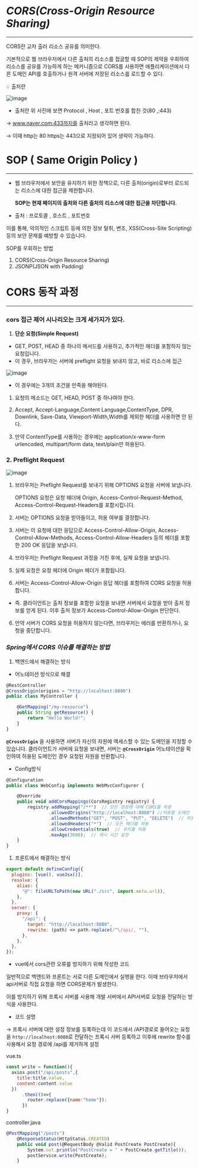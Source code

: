# *****CORS(Cross-Origin Resource Sharing)*****

---

CORS란 교차 출러 리소스 공유를 의미한다. 

기본적으로 웹 브라우저에서 다른 출처의 리소스를 접글할 때 SOP의 제약을 우회하여 리소스를 공유를 가능하게 하는 메커니즘으로 CORS를 사용하면 애플리케이션에서 다른 도메인 API를 호출하거나 원격 서버에 저장된 리소스를 로드할 수 있다.

<aside>
💡 출처란

</aside>

![image](https://user-images.githubusercontent.com/103854287/224526751-f109da98-97d0-4918-9449-2d1cba42de6f.png)


- 출처란 위 사진에 보면 Protocol , Host , 포트 번호를 합친 것(80 ,:443)

→ www.naver.com:433까지를 출처라고 생각하면 된다.

→ 이때 http는 80 https는 443으로 지정되어 있어 생략이 가능하다.

# SOP ( Same Origin Policy )

---

- 웹 브라우저에서 보안을 유지하기 위한 정책으로, 다른 출처(origin)로부터 로드되는 리소스에 대한 접근을 제한합니다.
    
    **SOP는 현재 페이지의 출처와 다른 출처의 리소스에 대한 접근을 차단합니다.**
    

- 출처 : 프로토콜 , 호스트 , 포트번호

이를 통해, 악의적인 스크립트 등에 의한 정보 탈취, 변조, XSS(Cross-Site Scripting) 등의 보안 문제를 예방할 수 있습니다.

SOP를 우회하는 방법

1.  CORS(Cross-Origin Resource Sharing)
2.  JSONP(JSON with Padding)

# CORS 동작 과정

---

### cors 접근 제어 시나리오는 크게 세가지가 있다.

1. **단순 요청(Simple Request)** 
- GET, POST, HEAD 중 하나의 메서드를 사용하고, 추가적인 헤더를 포함하지 않는 요청입니다.
- 이 경우, 브라우저는 서버에 preflight 요청을 보내지 않고, 바로 리소스에 접근

![image](https://user-images.githubusercontent.com/103854287/224526757-65a00bbc-9db1-4325-93f1-d0552f58153b.png)


- 이 경우에는 3개의 조건을 만족을 해야된다.

1. 요청의 메소드는 GET, HEAD, POST 중 하나여야 한다.

2. Accept, Accept-Language,Content Language,ContentType, DPR, Downlink,
Save-Data, Viewport-Width,Width를 제외한 헤더를 사용하면 안 된다.

3. 만약 ContentType를 사용하는 경우에는 application/x-www-form urlencoded,
multipart/form data, text/plain만 허용된다.

### 2. **Preflight Request**

![image](https://user-images.githubusercontent.com/103854287/224526768-18e1ca44-b2ea-4991-82ef-d8398889ad1d.png)

1. 브라우저는 Preflight Request를 보내기 위해 OPTIONS 요청을 서버에 보냅니다.
    
    OPTIONS 요청은 요청 헤더에 Origin, Access-Control-Request-Method, Access-Control-Request-Headers를 포함시킵니다.
    

1. 서버는 OPTIONS 요청을 받아들이고, 허용 여부를 결정합니다.

2. 서버는 이 요청에 대한 응답으로 Access-Control-Allow-Origin, Access-Control-Allow-Methods, Access-Control-Allow-Headers 등의 헤더를 포함한 200 OK 응답을 보냅니다.

3. 브라우저는 Preflight Request 과정을 거친 후에, 실제 요청을 보냅니다.

4. 실제 요청은 요청 헤더에 Origin 헤더가 포함됩니다.

5. 서버는 Access-Control-Allow-Origin 응답 헤더를 포함하여 CORS 요청을 허용합니다.
- 즉. 클라이언트는 출처 정보를 포함한 요청을 보내면 서버에서 요청을 받아 출처 정보를 얻게 된다. 이후 출처 정보가 Access-Control-Allow-Origin 판단한다.

6. 만약 서버가 CORS 요청을 허용하지 않는다면, 브라우저는 에러를 반환하거나, 요청을 중단합니다.

### *****Spring에서 CORS 이슈를 해결하는 방법*****

1. 백엔드에서 해결하는 방식
- 어노테이션 방식으로 해결

```jsx
@RestController
@CrossOrigin(origins = "http://localhost:8080")
public class MyController {

    @GetMapping("/my-resource")
    public String getResource() {
        return "Hello World!";
    }
}
```

**`@CrossOrigin`**
을 사용하면 서버가 자신의 자원에 액세스할 수 있는 도메인을 지정할 수 있습니다. 클라이언트가 서버에 요청을 보내면, 서버는 **`@CrossOrigin`**
 어노테이션을 확인하여 허용된 도메인인 경우 요청된 자원을 반환합니다.

- Config방식

```jsx
@Configuration
public class WebConfig implements WebMvcConfigurer {

    @Override
    public void addCorsMappings(CorsRegistry registry) {
        registry.addMapping("/**")  // 모든 경로에 대해 CORS를 허용
                .allowedOrigins("http://localhost:8080") //허용할 도메인
                .allowedMethods("GET", "POST", "PUT", "DELETE")  // 허용할 HTTP 메소드
                .allowedHeaders("*")  // 모든 헤더를 허용
                .allowCredentials(true)  // 쿠키를 허용
                .maxAge(3600);  // 캐시 시간 설정
    }
}
```

1. 프론트에서 해결하는 방식

```jsx
export default defineConfig({
  plugins: [vue(), vueJsx()],
  resolve: {
    alias: {
      "@": fileURLToPath(new URL("./src", import.meta.url)),
    },
  },
  server: {
    proxy: {
      "/api": {
        target: "http://localhost:8080",
        rewrite: (path) => path.replace(/^\/api/, ""),
      },
    },
  },
});
```

- vue에서 cors관련 오류를 방지하기 위해 작성한 코드

일반적으로 백엔드와 프론트는 서로 다른 도메인에서 실행을 한다. 이때 브라우저에서 api서버로 직접 요청을 하면 CORS문제가 발생한다.

이를 방지하기 위해 프록시 서버를 사용해 개발 서버에서 API서버로 요청을 전달하는 방식을 사용한다.

- 코드 설명

→ 프록시 서버에 대한 설정 정보를 등록하는데 이 코드에서 /API경로로 들어오는 요청을 `http://localhost:8080`로 전달하는 프록시 서버 등록하고 이후에 rewrite 함수를 사용해서 요청 경로에 /api를 제거하게 설정

vue.ts

```jsx
const write = function(){
  axios.post("/api/posts",{
    title:title.value,
    content:content.value
  })
      .then(()=>{
        router.replace({name:"home"});
      })
}
```

controller.java

```jsx
@PostMapping("/posts")
    @ResponseStatus(HttpStatus.CREATED)
    public void post(@RequestBody @Valid PostCreate PostCreate){
        System.out.println("PostCreate = " + PostCreate.getTitle());
        postService.write(PostCreate);
    }
```
